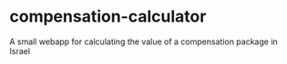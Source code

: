 # compensation-calculator
A small webapp for calculating the value of a compensation package in Israel
